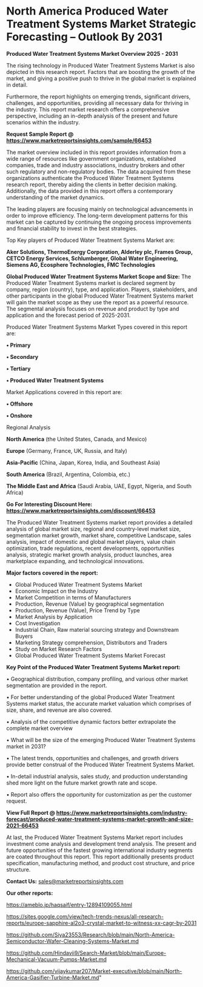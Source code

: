 # North America Produced Water Treatment Systems Market Strategic Forecasting – Outlook By 2031

<Strong> Produced Water Treatment Systems Market Overview 2025 - 2031</strong>

The rising technology in Produced Water Treatment Systems Market is also depicted in this research report. Factors that are boosting the growth of the market, and giving a positive push to thrive in the global market is explained in detail.

Furthermore, the report highlights on emerging trends, significant drivers, challenges, and opportunities, providing all necessary data for thriving in the industry. This report market research offers a comprehensive perspective, including an in-depth analysis of the present and future scenarios within the industry.

<strong>Request Sample Report @ <a href=https://www.marketreportsinsights.com/sample/66453>https://www.marketreportsinsights.com/sample/66453</a></strong>

The market overview included in this report provides information from a wide range of resources like government organizations, established companies, trade and industry associations, industry brokers and other such regulatory and non-regulatory bodies. The data acquired from these organizations authenticate the Produced Water Treatment Systems research report, thereby aiding the clients in better decision making. Additionally, the data provided in this report offers a contemporary understanding of the market dynamics.

The leading players are focusing mainly on technological advancements in order to improve efficiency. The long-term development patterns for this market can be captured by continuing the ongoing process improvements and financial stability to invest in the best strategies.

Top Key players of Produced Water Treatment Systems Market are:

<strong>Aker Solutions, ThermoEnergy Corporation, Alderley plc, Frames Group, CETCO Energy Services, Schlumberger, Global Water Engineering, Siemens AG, Ecosphere Technologies, FMC Technologies</strong>

<strong><b>Global Produced Water Treatment Systems Market Scope and Size:</b></strong>
The Produced Water Treatment Systems market is declared segment by company, region (country), type, and application. Players, stakeholders, and other participants in the global Produced Water Treatment Systems market will gain the market scope as they use the report as a powerful resource. The segmental analysis focuses on revenue and product by type and application and the forecast period of 2025-2031.

Produced Water Treatment Systems Market Types covered in this report are:

<strong>• Primary

• Secondary

• Tertiary

• Produced Water Treatment Systems</strong>

Market Applications covered in this report are:

<strong>• Offshore

• Onshore</strong> 

Regional Analysis

<strong>North America</strong> (the United States, Canada, and Mexico)

<strong>Europe</strong> (Germany, France, UK, Russia, and Italy)

<strong>Asia-Pacific</strong> (China, Japan, Korea, India, and Southeast Asia)

<strong>South America</strong> (Brazil, Argentina, Colombia, etc.)

<strong>The Middle East and Africa</strong> (Saudi Arabia, UAE, Egypt, Nigeria, and South Africa)

<strong>Go For Interesting Discount Here: <a href=https://www.marketreportsinsights.com/discount/66453>https://www.marketreportsinsights.com/discount/66453</a></strong>

The Produced Water Treatment Systems market report provides a detailed analysis of global market size, regional and country-level market size, segmentation market growth, market share, competitive Landscape, sales analysis, impact of domestic and global market players, value chain optimization, trade regulations, recent developments, opportunities analysis, strategic market growth analysis, product launches, area marketplace expanding, and technological innovations.

<strong><b>Major factors covered in the report:</b></strong>
<ul>
  <li>Global Produced Water Treatment Systems Market </li>
  <li>Economic Impact on the Industry</li>
  <li>Market Competition in terms of Manufacturers</li>
  <li>Production, Revenue (Value) by geographical segmentation</li>
  <li>Production, Revenue (Value), Price Trend by Type</li>
  <li>Market Analysis by Application</li>
  <li>Cost Investigation</li>
  <li>Industrial Chain, Raw material sourcing strategy and Downstream Buyers</li>
  <li>Marketing Strategy comprehension, Distributors and Traders</li>
  <li>Study on Market Research Factors</li>
  <li>Global Produced Water Treatment Systems Market Forecast</li>
</ul>

<strong><b>Key Point of the Produced Water Treatment Systems Market report:</b></strong>

• Geographical distribution, company profiling, and various other market segmentation are provided in the report.

• For better understanding of the global Produced Water Treatment Systems market status, the accurate market valuation which comprises of size, share, and revenue are also covered.

• Analysis of the competitive dynamic factors better extrapolate the complete market overview

• What will be the size of the emerging Produced Water Treatment Systems market in 2031?

• The latest trends, opportunities and challenges, and growth drivers provide better construal of the Produced Water Treatment Systems Market.

• In-detail industrial analysis, sales study, and production understanding shed more light on the future market growth rate and scope.

• Report also offers the opportunity for customization as per the customer request.

<strong><b>View Full Report @ <a href=https://www.marketreportsinsights.com/industry-forecast/produced-water-treatment-systems-market-growth-and-size-2021-66453>https://www.marketreportsinsights.com/industry-forecast/produced-water-treatment-systems-market-growth-and-size-2021-66453</a></b></strong>


At last, the Produced Water Treatment Systems Market report includes investment come analysis and development trend analysis. The present and future opportunities of the fastest growing international industry segments are coated throughout this report. This report additionally presents product specification, manufacturing method, and product cost structure, and price structure.

<strong>Contact Us:</strong>
sales@marketreportsinsights.com

<strong>Our other reports:</strong>

<a href=https://ameblo.jp/haqsaif/entry-12894109055.html>https://ameblo.jp/haqsaif/entry-12894109055.html</a>

<a href=https://sites.google.com/view/tech-trends-nexus/all-research-reports/europe-sapphire-al2o3-crystal-market-to-witness-xx-cagr-by-2031>https://sites.google.com/view/tech-trends-nexus/all-research-reports/europe-sapphire-al2o3-crystal-market-to-witness-xx-cagr-by-2031</a>

<a href=https://github.com/Siya23553/Research/blob/main/North-America-Semiconductor-Wafer-Cleaning-Systems-Market.md>https://github.com/Siya23553/Research/blob/main/North-America-Semiconductor-Wafer-Cleaning-Systems-Market.md</a>

<a href=https://github.com/Hindavii9/Search-Market/blob/main/Europe-Mechanical-Vacuum-Pumps-Market.md>https://github.com/Hindavii9/Search-Market/blob/main/Europe-Mechanical-Vacuum-Pumps-Market.md</a>

<a href=https://github.com/vijaykumar207/Market-executive/blob/main/North-America-Gasifier-Turbine-Market.md>https://github.com/vijaykumar207/Market-executive/blob/main/North-America-Gasifier-Turbine-Market.md</a>"
